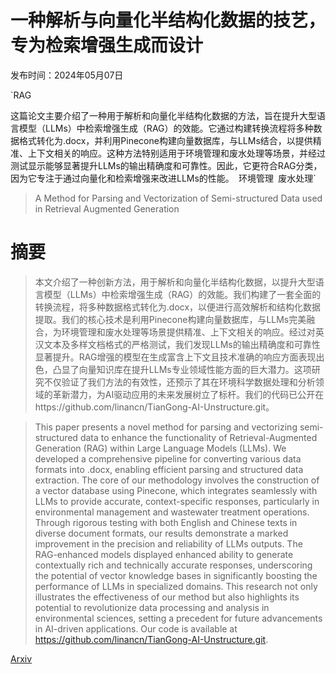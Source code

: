 # 一种解析与向量化半结构化数据的技艺，专为检索增强生成而设计

发布时间：2024年05月07日

`RAG

这篇论文主要介绍了一种用于解析和向量化半结构化数据的方法，旨在提升大型语言模型（LLMs）中检索增强生成（RAG）的效能。它通过构建转换流程将多种数据格式转化为.docx，并利用Pinecone构建向量数据库，与LLMs结合，以提供精准、上下文相关的响应。这种方法特别适用于环境管理和废水处理等场景，并经过测试显示能够显著提升LLMs的输出精确度和可靠性。因此，它更符合RAG分类，因为它专注于通过向量化和检索增强来改进LLMs的性能。` `环境管理` `废水处理`

> A Method for Parsing and Vectorization of Semi-structured Data used in Retrieval Augmented Generation

# 摘要

> 本文介绍了一种创新方法，用于解析和向量化半结构化数据，以提升大型语言模型（LLMs）中检索增强生成（RAG）的效能。我们构建了一套全面的转换流程，将多种数据格式转化为.docx，以便进行高效解析和结构化数据提取。我们的核心技术是利用Pinecone构建向量数据库，与LLMs完美融合，为环境管理和废水处理等场景提供精准、上下文相关的响应。经过对英汉文本及多样文档格式的严格测试，我们发现LLMs的输出精确度和可靠性显著提升。RAG增强的模型在生成富含上下文且技术准确的响应方面表现出色，凸显了向量知识库在提升LLMs专业领域性能方面的巨大潜力。这项研究不仅验证了我们方法的有效性，还预示了其在环境科学数据处理和分析领域的革新潜力，为AI驱动应用的未来发展树立了标杆。我们的代码已公开在https://github.com/linancn/TianGong-AI-Unstructure.git。

> This paper presents a novel method for parsing and vectorizing semi-structured data to enhance the functionality of Retrieval-Augmented Generation (RAG) within Large Language Models (LLMs). We developed a comprehensive pipeline for converting various data formats into .docx, enabling efficient parsing and structured data extraction. The core of our methodology involves the construction of a vector database using Pinecone, which integrates seamlessly with LLMs to provide accurate, context-specific responses, particularly in environmental management and wastewater treatment operations. Through rigorous testing with both English and Chinese texts in diverse document formats, our results demonstrate a marked improvement in the precision and reliability of LLMs outputs. The RAG-enhanced models displayed enhanced ability to generate contextually rich and technically accurate responses, underscoring the potential of vector knowledge bases in significantly boosting the performance of LLMs in specialized domains. This research not only illustrates the effectiveness of our method but also highlights its potential to revolutionize data processing and analysis in environmental sciences, setting a precedent for future advancements in AI-driven applications. Our code is available at https://github.com/linancn/TianGong-AI-Unstructure.git.

[Arxiv](https://arxiv.org/abs/2405.03989)